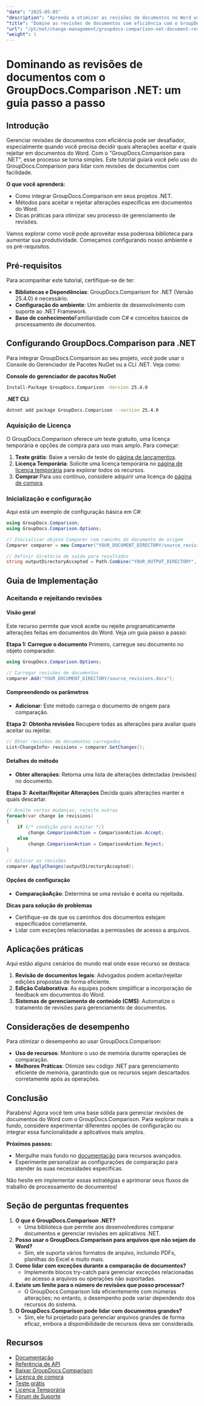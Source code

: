 ```yaml
---
"date": "2025-05-05"
"description": "Aprenda a otimizar as revisões de documentos no Word usando o GroupDocs.Comparison para .NET. Descubra métodos para aceitar ou rejeitar alterações sem esforço."
"title": "Domine as revisões de documentos com eficiência com o GroupDocs.Comparison .NET - Um guia abrangente"
"url": "/pt/net/change-management/groupdocs-comparison-net-document-revisions-guide/"
"weight": 1
---
```


# Dominando as revisões de documentos com o GroupDocs.Comparison .NET: um guia passo a passo

## Introdução
Gerenciar revisões de documentos com eficiência pode ser desafiador, especialmente quando você precisa decidir quais alterações aceitar e quais rejeitar em documentos do Word. Com o "GroupDocs.Comparison para .NET", esse processo se torna simples. Este tutorial guiará você pelo uso do GroupDocs.Comparison para lidar com revisões de documentos com facilidade.

**O que você aprenderá:**
- Como integrar GroupDocs.Comparison em seus projetos .NET.
- Métodos para aceitar e rejeitar alterações específicas em documentos do Word.
- Dicas práticas para otimizar seu processo de gerenciamento de revisões.

Vamos explorar como você pode aproveitar essa poderosa biblioteca para aumentar sua produtividade. Começamos configurando nosso ambiente e os pré-requisitos.

## Pré-requisitos
Para acompanhar este tutorial, certifique-se de ter:
- **Bibliotecas e Dependências**: GroupDocs.Comparison for .NET (Versão 25.4.0) é necessário.
- **Configuração do ambiente**: Um ambiente de desenvolvimento com suporte ao .NET Framework.
- **Base de conhecimento**Familiaridade com C# e conceitos básicos de processamento de documentos.

## Configurando GroupDocs.Comparison para .NET
Para integrar GroupDocs.Comparison ao seu projeto, você pode usar o Console do Gerenciador de Pacotes NuGet ou a CLI .NET. Veja como:

**Console do gerenciador de pacotes NuGet**
```bash
Install-Package GroupDocs.Comparison -Version 25.4.0
```

**.NET CLI**
```bash
dotnet add package GroupDocs.Comparison --version 25.4.0
```

### Aquisição de Licença
O GroupDocs.Comparison oferece um teste gratuito, uma licença temporária e opções de compra para uso mais amplo. Para começar:
1. **Teste grátis**: Baixe a versão de teste do [página de lançamentos](https://releases.groupdocs.com/comparison/net/).
2. **Licença Temporária**: Solicite uma licença temporária no [página de licença temporária](https://purchase.groupdocs.com/temporary-license/) para explorar todos os recursos.
3. **Comprar**:Para uso contínuo, considere adquirir uma licença do [página de compra](https://purchase.groupdocs.com/buy).

### Inicialização e configuração
Aqui está um exemplo de configuração básica em C#:
```csharp
using GroupDocs.Comparison;
using GroupDocs.Comparison.Options;

// Inicializar objeto Comparer com caminho do documento de origem
Comparer comparer = new Comparer("YOUR_DOCUMENT_DIRECTORY/source_revisions.docx");

// Definir diretório de saída para resultados
string outputDirectoryAccepted = Path.Combine("YOUR_OUTPUT_DIRECTORY", "accepted_changes.docx");
```

## Guia de Implementação
### Aceitando e rejeitando revisões
#### Visão geral
Este recurso permite que você aceite ou rejeite programaticamente alterações feitas em documentos do Word. Veja um guia passo a passo:

**Etapa 1: Carregue o documento**
Primeiro, carregue seu documento no objeto comparador.
```csharp
using GroupDocs.Comparison.Options;

// Carregar revisões de documentos
comparer.Add("YOUR_DOCUMENT_DIRECTORY/source_revisions.docx");
```

#### Compreendendo os parâmetros
- **Adicionar**: Este método carrega o documento de origem para comparação.

**Etapa 2: Obtenha revisões**
Recupere todas as alterações para avaliar quais aceitar ou rejeitar.
```csharp
// Obter revisões de documentos carregados
List<ChangeInfo> revisions = comparer.GetChanges();
```

#### Detalhes do método
- **Obter alterações**: Retorna uma lista de alterações detectadas (revisões) no documento.

**Etapa 3: Aceitar/Rejeitar Alterações**
Decida quais alterações manter e quais descartar.
```csharp
// Aceite certas mudanças, rejeite outras
foreach(var change in revisions)
{
    if (/* condição para aceitar */)
        change.ComparisonAction = ComparisonAction.Accept;
    else
        change.ComparisonAction = ComparisonAction.Reject;
}

// Aplicar as revisões
comparer.ApplyChanges(outputDirectoryAccepted);
```

#### Opções de configuração
- **ComparaçãoAção**: Determina se uma revisão é aceita ou rejeitada.

**Dicas para solução de problemas**
- Certifique-se de que os caminhos dos documentos estejam especificados corretamente.
- Lidar com exceções relacionadas a permissões de acesso a arquivos.

## Aplicações práticas
Aqui estão alguns cenários do mundo real onde esse recurso se destaca:
1. **Revisão de documentos legais**: Advogados podem aceitar/rejeitar edições propostas de forma eficiente.
2. **Edição Colaborativa**: As equipes podem simplificar a incorporação de feedback em documentos do Word.
3. **Sistemas de gerenciamento de conteúdo (CMS)**: Automatize o tratamento de revisões para gerenciamento de documentos.

## Considerações de desempenho
Para otimizar o desempenho ao usar GroupDocs.Comparison:
- **Uso de recursos**: Monitore o uso de memória durante operações de comparação.
- **Melhores Práticas**: Otimize seu código .NET para gerenciamento eficiente de memória, garantindo que os recursos sejam descartados corretamente após as operações.

## Conclusão
Parabéns! Agora você tem uma base sólida para gerenciar revisões de documentos do Word com o GroupDocs.Comparison. Para explorar mais a fundo, considere experimentar diferentes opções de configuração ou integrar essa funcionalidade a aplicativos mais amplos.

**Próximos passos:**
- Mergulhe mais fundo no [documentação](https://docs.groupdocs.com/comparison/net/) para recursos avançados.
- Experimente personalizar as configurações de comparação para atender às suas necessidades específicas.

Não hesite em implementar essas estratégias e aprimorar seus fluxos de trabalho de processamento de documentos!

## Seção de perguntas frequentes
1. **O que é GroupDocs.Comparison .NET?**
   - Uma biblioteca que permite aos desenvolvedores comparar documentos e gerenciar revisões em aplicativos .NET.
2. **Posso usar o GroupDocs.Comparison para arquivos que não sejam do Word?**
   - Sim, ele suporta vários formatos de arquivo, incluindo PDFs, planilhas do Excel e muito mais.
3. **Como lidar com exceções durante a comparação de documentos?**
   - Implemente blocos try-catch para gerenciar exceções relacionadas ao acesso a arquivos ou operações não suportadas.
4. **Existe um limite para o número de revisões que posso processar?**
   - O GroupDocs.Comparison lida eficientemente com inúmeras alterações; no entanto, o desempenho pode variar dependendo dos recursos do sistema.
5. **O GroupDocs.Comparison pode lidar com documentos grandes?**
   - Sim, ele foi projetado para gerenciar arquivos grandes de forma eficaz, embora a disponibilidade de recursos deva ser considerada.

## Recursos
- [Documentação](https://docs.groupdocs.com/comparison/net/)
- [Referência de API](https://reference.groupdocs.com/comparison/net/)
- [Baixar GroupDocs.Comparison](https://releases.groupdocs.com/comparison/net/)
- [Licença de compra](https://purchase.groupdocs.com/buy)
- [Teste grátis](https://releases.groupdocs.com/comparison/net/)
- [Licença Temporária](https://purchase.groupdocs.com/temporary-license/)
- [Fórum de Suporte](https://forum.groupdocs.com/c/comparison/)
